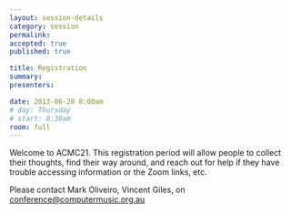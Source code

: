 ```yaml
---
layout: session-details
category: session
permalink:
accepted: true
published: true 

title: Registration
summary:
presenters:

date: 2013-06-20 8:00am
# day: Thursday
# start: 8:30am
room: full
---
```


Welcome to ACMC21. This registration period will allow people to collect their thoughts, find their way around, and reach out for help if they have trouble
accessing information or the Zoom links, etc. 

Please contact Mark Oliveiro, Vincent Giles, on conference@computermusic.org.au
